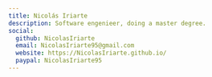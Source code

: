 ```yaml
---
title: Nicolás Iriarte
description: Software engenieer, doing a master degree.
social:
  github: NicolasIriarte
  email: NicolasIriarte95@gmail.com
  website: https://NicolasIriarte.github.io/
  paypal: NicolasIriarte95
---
```


